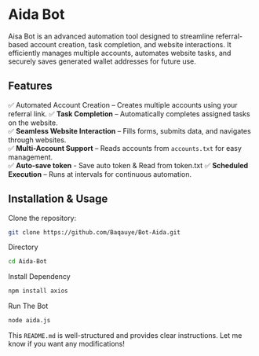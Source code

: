 # Aida Bot  

Aisa Bot is an advanced automation tool designed to streamline referral-based account creation, task completion, and website interactions. It efficiently manages multiple accounts, automates website tasks, and securely saves generated wallet addresses for future use.  




## Features  
✅ Automated Account Creation – Creates multiple accounts using your referral link.
✅ **Task Completion** – Automatically completes assigned tasks on the website.  
✅ **Seamless Website Interaction** – Fills forms, submits data, and navigates through websites.  
✅ **Multi-Account Support** – Reads accounts from `accounts.txt` for easy management.  
✅ **Auto-save token** - Save auto token & Read from token.txt
✅ **Scheduled Execution** – Runs at intervals for continuous automation.  

## Installation & Usage  

Clone the repository:  
```sh
git clone https://github.com/Baqauye/Bot-Aida.git
```
Directory 
```sh
cd Aida-Bot
```

Install Dependency 
```sh
npm install axios
```
Run The Bot
```sh
node aida.js
```

This `README.md` is well-structured and provides clear instructions. Let me know if you want any modifications!
